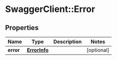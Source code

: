 # SwaggerClient::Error

## Properties
Name | Type | Description | Notes
------------ | ------------- | ------------- | -------------
**error** | [**ErrorInfo**](ErrorInfo.md) |  | [optional] 


